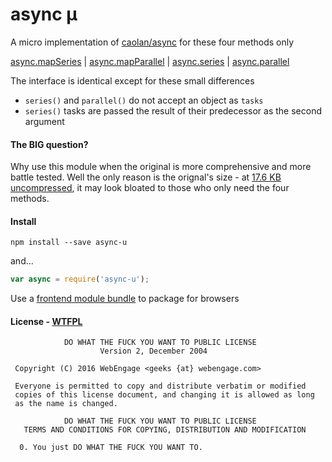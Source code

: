 # async µ
A micro implementation of [caolan/async](https://github.com/caolan/async) for these four methods only

[async.mapSeries](https://github.com/caolan/async#map) |
[async.mapParallel](https://github.com/caolan/async#map) |
[async.series](https://github.com/caolan/async#seriestasks-callback) |
[async.parallel](https://github.com/caolan/async#parallel)

The interface is identical except for these small differences
- `series()` and `parallel()` do not accept an object as `tasks`
- `series()` tasks are passed the result of their predecessor as the second argument

#### The BIG question?
Why use this module when the original is more comprehensive and more battle tested.
Well the only reason is the orignal's size - at [17.6 KB uncompressed](https://github.com/caolan/async/blob/master/dist/async.min.js), it may look bloated to those who only need the four methods.

#### Install
```
npm install --save async-u
```

and...
```js
var async = require('async-u');
```

Use a [frontend module bundle](http://www.slant.co/topics/3900/~frontend-javascript-module-bundlers) to package for browsers

#### License - [WTFPL](http://www.wtfpl.net/)
```
            DO WHAT THE FUCK YOU WANT TO PUBLIC LICENSE
                    Version 2, December 2004

 Copyright (C) 2016 WebEngage <geeks {at} webengage.com>

 Everyone is permitted to copy and distribute verbatim or modified
 copies of this license document, and changing it is allowed as long
 as the name is changed.

            DO WHAT THE FUCK YOU WANT TO PUBLIC LICENSE
   TERMS AND CONDITIONS FOR COPYING, DISTRIBUTION AND MODIFICATION

  0. You just DO WHAT THE FUCK YOU WANT TO.
```
